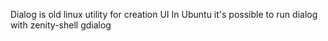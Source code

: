 Dialog is old linux utility for creation UI
In Ubuntu it's possible to run dialog with zenity-shell gdialog